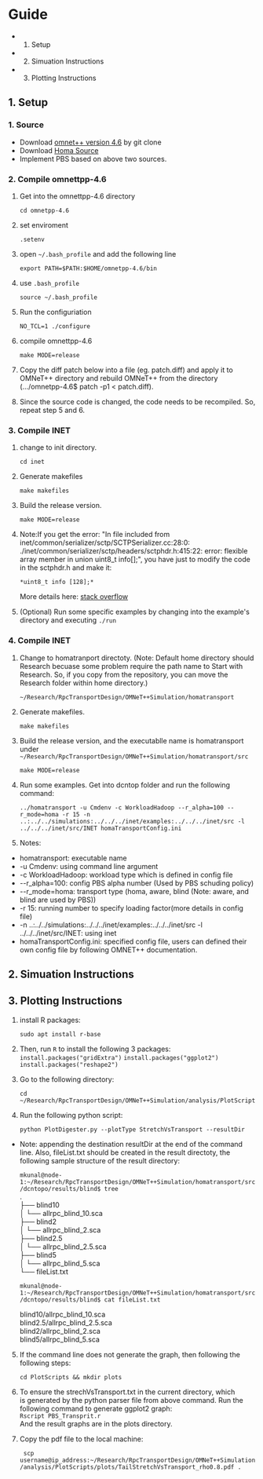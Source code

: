 # Guide
  - 1. Setup 
  - 2. Simuation Instructions  
  - 3. Plotting Instructions

## 1. Setup
### 1. Source
  - Download [omnet++ version 4.6](https://github.com/Stanley131/OMNET4.6) by git clone
  - Download [Homa Source](https://github.com/PlatformLab/HomaSimulation/tree/omnet_simulations/RpcTransportDesign/OMNeT%2B%2BSimulation)
  - Implement PBS based on above two sources. 

### 2. Compile omnettpp-4.6 
1. Get into the omnettpp-4.6 directory
  
    ``cd omnetpp-4.6`` 

2. set enviroment
    
    ``.setenv``

3. open ``~/.bash_profile`` and add the following line 

    ``export PATH=$PATH:$HOME/omnetpp-4.6/bin`` 

4. use ``.bash_profile``
    
    ``source ~/.bash_profile``

5. Run the configuriation 
    
    ``NO_TCL=1 ./configure``

6. compile omnettpp-4.6

    ``make MODE=release``

7. Copy the diff patch below into a file (eg. patch.diff) and apply
    it to OMNeT++ directory and rebuild OMNeT++ from the directory
    (.../omnetpp-4.6$ patch -p1 < patch.diff). 
8. Since the source code is changed, the code needs to be 
    recompiled. So, repeat step 5 and 6. 

### 3. Compile INET
1. change to init directory. 
  
    ``cd inet`` 

2. Generate makefiles

    ``make makefiles`` 

3. Build the release version. 
  
    ``make MODE=release`` 

4. Note:If you get the error: "In file included from 
  inet/common/serializer/sctp/SCTPSerializer.cc:28:0: 
  ./inet/common/serializer/sctp/headers/sctphdr.h:415:22: 
  error: flexible array member in union uint8_t info[];", 
  you have just to modify the code in the sctphdr.h and make it:  

    ``*uint8_t info [128];*``

   More details here: [stack overflow](https://stackoverflow.com/questions/37969272/error-compiling-inet-framework-for-omnet:)

5. (Optional) Run some specific examples by changing into 
the example's directory and executing ``./run``

### 4. Compile INET  
1. Change to homatranport directoty. (Note: Default home directory should Research 
  becuase some problem require the path name to Start with Research. So, if you 
  copy from the repository, you can move the Research folder within home directory.) 
  
    ``~/Research/RpcTransportDesign/OMNeT++Simulation/homatransport``

2. Generate makefiles.
    
    ``make makefiles`` 

3. Build the release version, and the executablle name is homatransport under
    ``~/Research/RpcTransportDesign/OMNeT++Simulation/homatransport/src``
  
    ``make MODE=release``

4. Run some examples. Get into dcntop folder and run the following command:  
  
    ``../homatransport -u Cmdenv -c WorkloadHadoop --r_alpha=100 --r_mode=homa -r 15 -n ..:../../simulations:../../../inet/examples:../../../inet/src -l ../../../inet/src/INET homaTransportConfig.ini
    ``

5. Notes: 
  
  - homatransport: executable name 
  - -u Cmdenv: using command line argument 
  - -c WorkloadHadoop: workload type which is defined in config file
  - --r_alpha=100: config PBS alpha number (Used by PBS schuding policy)
  - --r_mode=homa: transport type (homa, aware, blind (Note: aware, and blind are used by PBS))
  - -r 15: running number to specify loading factor(more details in config file)
  - -n ..:../../simulations:../../../inet/examples:../../../inet/src -l ../../../inet/src/INET: 
    using inet 
  - homaTransportConfig.ini: specified config file, users can defined their own config file by following
    OMNET++ documentation. 

## 2. Simuation Instructions  

## 3. Plotting Instructions 
1. install R packages:   
  
    ``sudo apt install r-base``  
  
2. Then, run ``R`` to install the following 3 packages:   
    ``
      install.packages("gridExtra")
    ``
    ``
      install.packages("ggplot2")
    ``
    ``
      install.packages("reshape2")
    ``

3. Go to the following directory:  
  
    ``cd ~/Research/RpcTransportDesign/OMNeT++Simulation/analysis/PlotScript``
    
4. Run the following python script:   
 
    ``
      python PlotDigester.py --plotType StretchVsTransport --resultDir 
    ``
     
  - Note: appending the destination resultDir at the end of the command
    line. Also, fileList.txt should be created in the result directoty,
    the following sample structure of the result directory: 
  
    ``mkunal@node-1:~/Research/RpcTransportDesign/OMNeT++Simulation/homatransport/src/dcntopo/results/blind$ tree``   
      .     
      ├── blind10      
      │   └── allrpc_blind_10.sca     
      ├── blind2               
      │   └── allrpc_blind_2.sca     
      ├── blind2.5      
      │   └── allrpc_blind_2.5.sca     
      ├── blind5       
      │   └── allrpc_blind_5.sca    
      └── fileList.txt      
  
    ``mkunal@node-1:~/Research/RpcTransportDesign/OMNeT++Simulation/homatransport/src/dcntopo/results/blind$ cat fileList.txt``  
    
      blind10/allrpc_blind_10.sca      
      blind2.5/allrpc_blind_2.5.sca      
      blind2/allrpc_blind_2.sca      
      blind5/allrpc_blind_5.sca  
  
5. If the command line does not generate the graph, then following the following steps:   
    
    ``cd PlotScripts && mkdir plots``  

6. To ensure the strechVsTransport.txt in the current directory, which   
    is generated by the python parser file from above command. Run the    
    following command to generate ggplot2 graph:    
    ``
      Rscript PBS_Transprit.r 
    ``  
    And the result graphs are in the plots directory.    
  
7. Copy the pdf file to the local machine:   

    `` scp username@ip_address:~/Research/RpcTransportDesign/OMNeT++Simulation/analysis/PlotScripts/plots/TailStretchVsTransport_rho0.8.pdf .``

